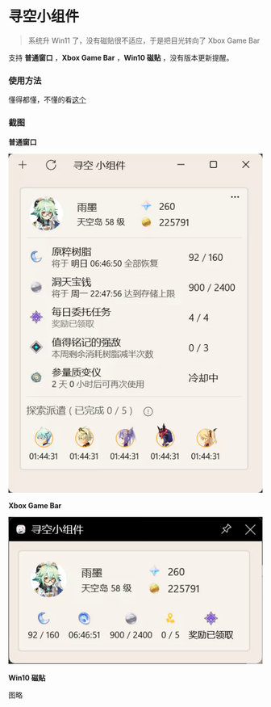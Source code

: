 # 寻空小组件

> 系统升 Win11 了，没有磁贴很不适应，于是把目光转向了 Xbox Game Bar

支持 **普通窗口** ，**Xbox Game Bar** ，**Win10 磁贴** ，没有版本更新提醒。

### 使用方法

懂得都懂，不懂的看[这个](https://xunkong.cc/help/desktop/account.html)

### 截图

**普通窗口**

![普通窗口](img/Snipaste_20220618_214741.webp)

**Xbox Game Bar**

![Xbox Game Bar](img/Snipaste_20220618_214655.webp)

**Win10 磁贴**

图略

